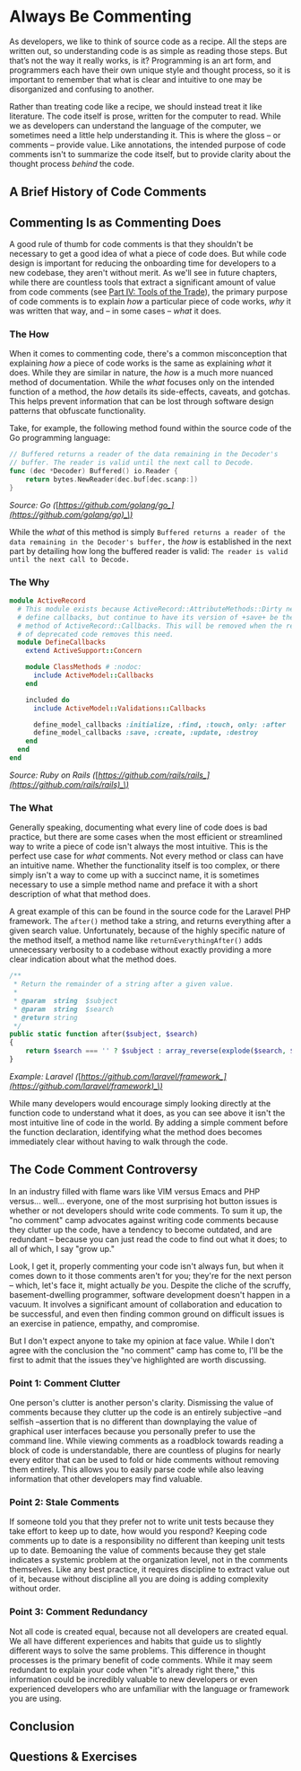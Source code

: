 # Always Be Commenting

As developers, we like to think of source code as a recipe. All the steps are written out, so understanding code is as simple as reading those steps. But that’s not the way it really works, is it? Programming is an art form, and programmers each have their own unique style and thought process, so it is important to remember that what is clear and intuitive to one may be disorganized and confusing to another.

Rather than treating code like a recipe, we should instead treat it like literature. The code itself is prose, written for the computer to read. While we as developers can understand the language of the computer, we sometimes need a little help understanding it. This is where the gloss – or comments – provide value. Like annotations, the intended purpose of code comments isn't to summarize the code itself, but to provide clarity about the thought process _behind_ the code.

## A Brief History of Code Comments

## Commenting Is as Commenting Does

A good rule of thumb for code comments is that they shouldn't be necessary to get a good idea of what a piece of code does. But while code design is important for reducing the onboarding time for developers to a new codebase, they aren't without merit. As we'll see in future chapters, while there are countless tools that extract a significant amount of value from code comments \(see [Part IV: Tools of the Trade](//13-tools-of-the-trade.md)\), the primary purpose of code comments is to explain _how_ a particular piece of code works, _why_ it was written that way, and – in some cases – _what_ it does.

### The How

When it comes to commenting code, there's a common misconception that explaining _how_ a piece of code works is the same as explaining _what_ it does. While they are similar in nature, the _how_ is a much more nuanced method of documentation. While the _what_ focuses only on the intended function of a method, the _how_ details its side-effects, caveats, and gotchas. This helps prevent information that can be lost through software design patterns that obfuscate functionality.

Take, for example, the following method found within the source code of the Go programming language:

```go
// Buffered returns a reader of the data remaining in the Decoder's
// buffer. The reader is valid until the next call to Decode.
func (dec *Decoder) Buffered() io.Reader {
    return bytes.NewReader(dec.buf[dec.scanp:])
}
```

_Source: Go \(_[_https://github.com/golang/go_](https://github.com/golang/go)_\)_

While the _what_ of this method is simply `Buffered returns a reader of the data remaining in the Decoder's buffer,`  the _how_ is established in the next part by detailing how long the buffered reader is valid: `The reader is valid until the next call to Decode.`

### The Why

```ruby
module ActiveRecord
  # This module exists because ActiveRecord::AttributeMethods::Dirty needs to
  # define callbacks, but continue to have its version of +save+ be the super
  # method of ActiveRecord::Callbacks. This will be removed when the removal
  # of deprecated code removes this need.
  module DefineCallbacks
    extend ActiveSupport::Concern

    module ClassMethods # :nodoc:
      include ActiveModel::Callbacks
    end

    included do
      include ActiveModel::Validations::Callbacks

      define_model_callbacks :initialize, :find, :touch, only: :after
      define_model_callbacks :save, :create, :update, :destroy
    end
  end
end
```

_Source: Ruby on Rails \(_[_https://github.com/rails/rails_](https://github.com/rails/rails)_\)_

### The What

Generally speaking, documenting what every line of code does is bad practice, but there are some cases when the most efficient or streamlined way to write a piece of code isn't always the most intuitive. This is the perfect use case for _what_ comments. Not every method or class can have an intuitive name. Whether the functionality itself is too complex, or there simply isn't a way to come up with a succinct name, it is sometimes necessary to use a simple method name and preface it with a short description of what that method does.

A great example of this can be found in the source code for the Laravel PHP framework. The `after()` method take a string, and returns everything after a given search value. Unfortunately, because of the highly specific nature of the method itself, a method name like `returnEverythingAfter()` adds unnecessary verbosity to a codebase without exactly providing a more clear indication about what the method does.

```php
/**
 * Return the remainder of a string after a given value.
 *
 * @param  string  $subject
 * @param  string  $search
 * @return string
 */
public static function after($subject, $search)
{
    return $search === '' ? $subject : array_reverse(explode($search, $subject, 2))[0];
}
```

_Example: Laravel \(_[_https://github.com/laravel/framework_](https://github.com/laravel/framework)_\)_

While many developers would encourage simply looking directly at the function code to understand what it does, as you can see above it isn't the most intuitive line of code in the world. By adding a simple comment before the function declaration, identifying what the method does becomes immediately clear without having to walk through the code.

## The Code Comment Controversy

In an industry filled with flame wars like VIM versus Emacs and PHP versus... well... everyone, one of the most surprising hot button issues is whether or not developers should write code comments. To sum it up, the "no comment" camp advocates against writing code comments because they clutter up the code, have a tendency to become outdated, and are redundant – because you can just read the code to find out what it does; to all of which, I say "grow up."

Look, I get it, properly commenting your code isn't always fun, but when it comes down to it those comments aren't for you; they're for the next person – which, let's face it, might actually _be_ you. Despite the cliche of the scruffy, basement-dwelling programmer, software development doesn't happen in a vacuum. It involves a significant amount of collaboration and education to be successful, and even then finding common ground on difficult issues is an exercise in patience, empathy, and compromise.

But I don't expect anyone to take my opinion at face value. While I don't agree with the conclusion the "no comment" camp has come to, I'll be the first to admit that the issues they've highlighted are worth discussing.

### Point 1: Comment Clutter

One person's clutter is another person's clarity. Dismissing the value of comments because they clutter up the code is an entirely subjective –and selfish –assertion that is no different than downplaying the value of graphical user interfaces because you personally prefer to use the command line. While viewing comments as a roadblock towards reading a block of code is understandable, there are countless of plugins for nearly every editor that can be used to fold or hide comments without removing them entirely. This allows you to easily parse code while also leaving information that other developers may find valuable.

### Point 2: Stale Comments

If someone told you that they prefer not to write unit tests because they take effort to keep up to date, how would you respond? Keeping code comments up to date is a responsibility no different than keeping unit tests up to date. Bemoaning the value of comments because they get stale indicates a systemic problem at the organization level, not in the comments themselves. Like any best practice, it requires discipline to extract value out of it, because without discipline all you are doing is adding complexity without order.

### Point 3: Comment Redundancy

Not all code is created equal, because not all developers are created equal. We all have different experiences and habits that guide us to slightly different ways to solve the same problems. This difference in thought processes is the primary benefit of code comments. While it may seem redundant to explain your code when "it's already right there," this information could be incredibly valuable to new developers or even experienced developers who are unfamiliar with the language or framework you are using.

## Conclusion

## Questions & Exercises



